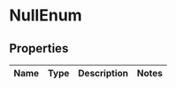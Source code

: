 

# NullEnum


## Properties

| Name | Type | Description | Notes |
|------------ | ------------- | ------------- | -------------|



